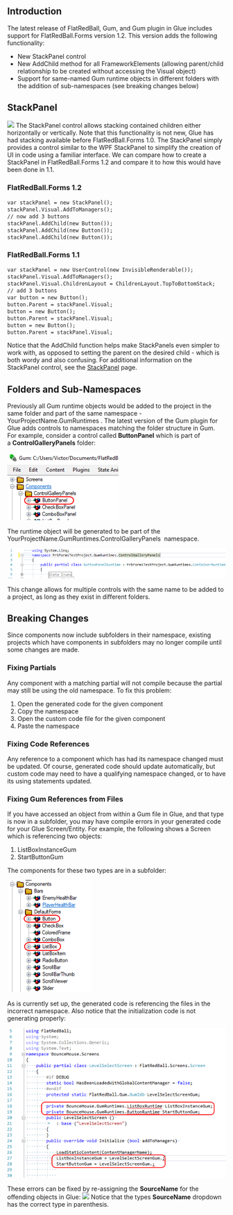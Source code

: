 ## Introduction

The latest release of FlatRedBall, Gum, and Gum plugin in Glue includes support for FlatRedBall.Forms version 1.2. This version adds the following functionality:

-   New StackPanel control
-   New AddChild method for all FrameworkElements (allowing parent/child relationship to be created without accessing the Visual object)
-   Support for same-named Gum runtime objects in different folders with the addition of sub-namespaces (see breaking changes below)

## StackPanel

[![](/wp-content/uploads/2018/08/2018-08-12_17-31-35.gif)](/wp-content/uploads/2018/08/2018-08-12_17-31-35.gif) The StackPanel control allows stacking contained children either horizontally or vertically. Note that this functionality is not new, Glue has had stacking available before FlatRedBall.Forms 1.0. The StackPanel simply provides a control similar to the WPF StackPanel to simplify the creation of UI in code using a familiar interface. We can compare how to create a StackPanel in FlatRedBall.Forms 1.2 and compare it to how this would have been done in 1.1.

### FlatRedBall.Forms 1.2

``` lang:c#
var stackPanel = new StackPanel();
stackPanel.Visual.AddToManagers();
// now add 3 buttons
stackPanel.AddChild(new Button());
stackPanel.AddChild(new Button());
stackPanel.AddChild(new Button());
```

### FlatRedBall.Forms 1.1

``` lang:c#
var stackPanel = new UserControl(new InvisibleRenderable());
stackPanel.Visual.AddToManagers();
stackPanel.Visual.ChildrenLayout = ChildrenLayout.TopToBottomStack;
// add 3 buttons
var button = new Button();
button.Parent = stackPanel.Visual;
button = new Button();
button.Parent = stackPanel.Visual;
button = new Button();
button.Parent = stackPanel.Visual;
```

Notice that the AddChild function helps make StackPanels even simpler to work with, as opposed to setting the parent on the desired child - which is both wordy and also confusing. For additional information on the StackPanel control, see the [StackPanel](/documentation/api/flatredball-forms/controls/stackpanel.md) page.

## Folders and Sub-Namespaces

Previously all Gum runtime objects would be added to the project in the same folder and part of the same namespace - YourProjectName.GumRuntimes . The latest version of the Gum plugin for Glue adds controls to namespaces matching the folder structure in Gum. For example, consider a control called **ButtonPanel** which is part of a **ControlGalleryPanels** folder:

![](/media/2018-08-img_5b70bcd01e71a.png)

The runtime object will be generated to be part of the YourProjectName.GumRuntimes.ControlGalleryPanels  namespace.

![](/media/2018-08-img_5b70bd46b0f58.png)

This change allows for multiple controls with the same name to be added to a project, as long as they exist in different folders.

## Breaking Changes

Since components now include subfolders in their namespace, existing projects which have components in subfolders may no longer compile until some changes are made.

### Fixing Partials

Any component with a matching partial will not compile because the partial may still be using the old namespace. To fix this problem:

1.  Open the generated code for the given component
2.  Copy the namespace
3.  Open the custom code file for the given component
4.  Paste the namespace

### Fixing Code References

Any reference to a component which has had its namespace changed must be updated. Of course, generated code should update automatically, but custom code may need to have a qualifying namespace changed, or to have its using statements updated.

### Fixing Gum References from Files

If you have accessed an object from within a Gum file in Glue, and that type is now in a subfolder, you may have compile errors in your generated code for your Glue Screen/Entity. For example, the following shows a Screen which is referencing two objects:

1.  ListBoxInstanceGum
2.  StartButtonGum

The components for these two types are in a subfolder:

![](/media/2018-08-img_5b70f95f94897.png)

As is currently set up, the generated code is referencing the files in the incorrect namespace. Also notice that the initialization code is not generating properly:

![](/media/2018-08-img_5b70f9ba42719.png)

These errors can be fixed by re-assigning the **SourceName** for the offending objects in Glue: [![](/wp-content/uploads/2018/08/2018-08-12_21-24-30.gif)](/wp-content/uploads/2018/08/2018-08-12_21-24-30.gif) Notice that the types **SourceName** dropdown has the correct type in parenthesis.    
